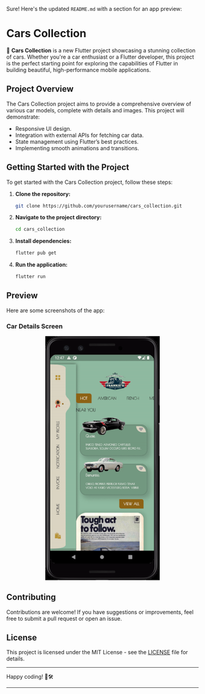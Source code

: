 Sure! Here's the updated `README.md` with a section for an app preview:

# Cars Collection

🚗 **Cars Collection** is a new Flutter project showcasing a stunning collection of cars. Whether you're a car enthusiast or a Flutter developer, this project is the perfect starting point for exploring the capabilities of Flutter in building beautiful, high-performance mobile applications.

## Project Overview

The Cars Collection project aims to provide a comprehensive overview of various car models, complete with details and images. This project will demonstrate:

- Responsive UI design.
- Integration with external APIs for fetching car data.
- State management using Flutter’s best practices.
- Implementing smooth animations and transitions.

## Getting Started with the Project

To get started with the Cars Collection project, follow these steps:

1. **Clone the repository:**
   ```bash
   git clone https://github.com/yourusername/cars_collection.git
   ```
2. **Navigate to the project directory:**
   ```bash
   cd cars_collection
   ```
3. **Install dependencies:**
   ```bash
   flutter pub get
   ```
4. **Run the application:**
   ```bash
   flutter run
   ```

## Preview

Here are some screenshots of the app:

### Car Details Screen
<div align="center">
  <img src="https://github.com/AIdevol/Car_collections/blob/main/assets/carApp-ezgif.com-video-to-gif-converter.gif" alt="GIF Preview" width="300"/>
</div>

## Contributing

Contributions are welcome! If you have suggestions or improvements, feel free to submit a pull request or open an issue.

## License

This project is licensed under the MIT License - see the [LICENSE](LICENSE) file for details.

---

Happy coding! 🚀🛠️

---
